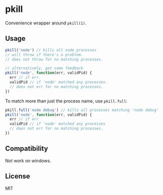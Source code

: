 # pkill

Convenience wrapper around `pkill(1)`.

## Usage

```js
pkill('node') // kills all node processes
// will throw if there's a problem.
// does not throw for no matching processes.

// alternatively, get some feedback
pkill('node', function(err, validPid) {
  err // if err.
  validPid // if 'node' matched any processes.
  // does not err for no matching processes.
})
```

To match more than just the process name, use `pkill.full`:

```js
pkill.full('node debug') // kills all processes matching 'node debug'
pkill('node', function(err, validPid) {
  err // if err
  validPid // if 'node' matched any processes
  // does not err for no matching processes.
})
```

## Compatibility

Not work on windows.

## License

MIT
